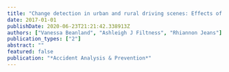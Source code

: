 ```yaml
---
title: "Change detection in urban and rural driving scenes: Effects of target type and safety relevance on change blindness"
date: 2017-01-01
publishDate: 2020-06-23T21:21:42.338913Z
authors: ["Vanessa Beanland", "Ashleigh J Filtness", "Rhiannon Jeans"]
publication_types: ["2"]
abstract: ""
featured: false
publication: "*Accident Analysis & Prevention*"
---
```


